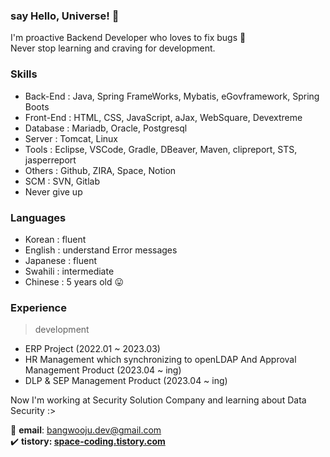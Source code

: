 ### say Hello, Universe! 👋
I'm proactive Backend Developer who loves to fix bugs 🐛<br>
Never stop learning and craving for development.<br>

### Skills
- Back-End : Java, Spring FrameWorks, Mybatis, eGovframework, Spring Boots
- Front-End : HTML, CSS, JavaScript, aJax, WebSquare, Devextreme
- Database : Mariadb, Oracle, Postgresql
- Server : Tomcat, Linux
- Tools : Eclipse, VSCode, Gradle, DBeaver, Maven, clipreport, STS, jasperreport
- Others : Github, ZIRA, Space, Notion
- SCM : SVN, Gitlab
- Never give up

<!--
### Project
- [WelcomeToJeju](https://github.com/Bangwooju/WelcomeToJeju) 
-->

### Languages
- Korean : fluent
- English : understand Error messages
- Japanese : fluent
- Swahili : intermediate
- Chinese : 5 years old 😛

### Experience
> development
 - ERP Project (2022.01 ~ 2023.03)
 - HR Management which synchronizing to openLDAP And Approval Management Product (2023.04 ~ ing)
 - DLP & SEP Management Product (2023.04 ~ ing)

Now I'm working at Security Solution Company and learning about Data Security :>

📧 **email**: bangwooju.dev@gmail.com <br>
✔️ **tistory: [space-coding.tistory.com](https://space-coding.tistory.com/)**

